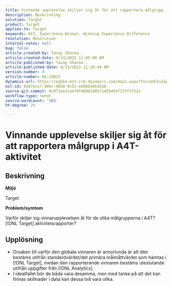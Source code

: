 ```yaml
---
title: Vinnande upplevelse skiljer sig åt för att rapportera målgrupp i A4T-aktivitet
description: Beskrivning
solution: Target
product: Target
applies-to: Target
keywords: KCS, Experience Winner, Winning Experience Difference
resolution: Resolution
internal-notes: null
bug: false
article-created-by: Tanay Sharma .
article-created-date: 9/13/2022 11:05:00 AM
article-published-by: Tanay Sharma .
article-published-date: 9/13/2022 11:10:44 AM
version-number: 4
article-number: KA-14021
dynamics-url: https://adobe-ent.crm.dynamics.com/main.aspx?forceUCI=1&pagetype=entityrecord&etn=knowledgearticle&id=9227aee8-5333-ed11-9db1-002248086735
exl-id: 0a97ac17-b0bc-4858-9c51-e68bbddb381b
source-git-commit: 9c971ee2ceef8f48902d857145545ef173f3752a
workflow-type: tm+mt
source-wordcount: '103'
ht-degree: 2%

---
```


# Vinnande upplevelse skiljer sig åt för att rapportera målgrupp i A4T-aktivitet

## Beskrivning


<b>Miljö</b>

Target



<b>Problem/symtom</b>

Varför skiljer sig vinnarupplevelsen åt för de olika målgrupperna i A4T? [!DNL Target] aktivitetsrapporter?




## Upplösning


- Orsaken till varför den globala vinnaren är annorlunda är att den bestäms utifrån standardvärdet/det primära målmåttvärdet som hämtas i [!DNL Target], medan den rapporterande vinnaren bestäms uteslutande utifrån uppgifter från [!DNL Analytics].
- I idealfallet bör de båda vara desamma, men med tanke på att det kan finnas skillnader i data kan dessa två vara olika.
